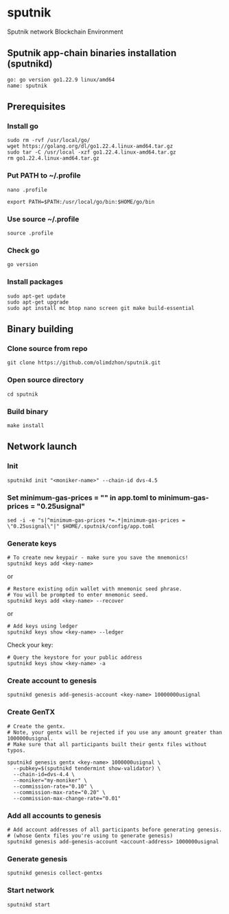 # sputnik

Sputnik network Blockchain Environment

## Sputnik app-chain binaries installation (sputnikd)

```
go: go version go1.22.9 linux/amd64
name: sputnik
```

## Prerequisites

### Install go

```
sudo rm -rvf /usr/local/go/
wget https://golang.org/dl/go1.22.4.linux-amd64.tar.gz
sudo tar -C /usr/local -xzf go1.22.4.linux-amd64.tar.gz
rm go1.22.4.linux-amd64.tar.gz
```

### Put PATH to ~/.profile

```
nano .profile
```

```
export PATH=$PATH:/usr/local/go/bin:$HOME/go/bin
```

### Use source ~/.profile

```
source .profile
```

### Check go

```
go version
```

### Install packages

```
sudo apt-get update
sudo apt-get upgrade
sudo apt install mc btop nano screen git make build-essential
```

## Binary building

### Clone source from repo

```
git clone https://github.com/olimdzhon/sputnik.git
```

### Open source directory

```
cd sputnik
```

### Build binary

```
make install
```

## Network launch

### Init

```bash:
sputnikd init "<moniker-name>" --chain-id dvs-4.5
```

### Set minimum-gas-prices = "" in app.toml to minimum-gas-prices = "0.25usignal"

```
sed -i -e "s|^minimum-gas-prices *=.*|minimum-gas-prices = \"0.25usignal\"|" $HOME/.sputnik/config/app.toml
```

### Generate keys

```bash:
# To create new keypair - make sure you save the mnemonics!
sputnikd keys add <key-name>
```

or

```
# Restore existing odin wallet with mnemonic seed phrase.
# You will be prompted to enter mnemonic seed.
sputnikd keys add <key-name> --recover
```

or

```
# Add keys using ledger
sputnikd keys show <key-name> --ledger
```

Check your key:

```
# Query the keystore for your public address
sputnikd keys show <key-name> -a
```

### Create account to genesis

```
sputnikd genesis add-genesis-account <key-name> 10000000usignal
```

### Create GenTX

```
# Create the gentx.
# Note, your gentx will be rejected if you use any amount greater than 1000000usignal.
# Make sure that all participants built their gentx files without typos.

sputnikd genesis gentx <key-name> 1000000usignal \
  --pubkey=$(sputnikd tendermint show-validator) \
  --chain-id=dvs-4.4 \
  --moniker="my-moniker" \
  --commission-rate="0.10" \
  --commission-max-rate="0.20" \
  --commission-max-change-rate="0.01"
```

### Add all accounts to genesis

```
# Add account addresses of all participants before generating genesis.
# (whose Gentx files you're using to generate genesis)
sputnikd genesis add-genesis-account <account-address> 1000000usignal
```

### Generate genesis

```
sputnikd genesis collect-gentxs
```

### Start network

```
sputnikd start
```

